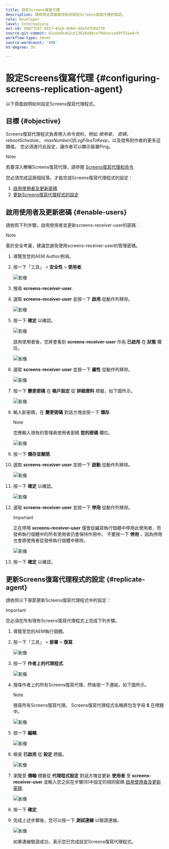 ```yaml
---
title: 設定Screens復寫代理
description: 請依照此頁面取得如何設定Screens復寫代理的資訊。
role: Developer
level: Intermediate
exl-id: 40877547-5027-41eb-8d66-d4a2d7b9af70
source-git-commit: d1adadbab2cb13626dd8ce70deacced9f55aa4c9
workflow-type: tm+mt
source-wordcount: '498'
ht-degree: 3%

---
```


# 設定Screens復寫代理 {#configuring-screens-replication-agent}

以下頁面說明如何設定Screens復寫代理程式。

## 目標 {#objective}

Screens復寫代理程式負責帶入命令資料，例如 *使用者*， *密碼*， *rebootSchedule*， *maxNumberOfLogFilesToKeep*，以及發佈到作者的更多這類值。 您必須進行此設定，讓作者可以顯示裝置Ping。

>[!NOTE]
>若要深入瞭解Screens復寫代理，請參閱 [Screens復寫代理和命令](https://experienceleague.adobe.com/docs/experience-manager-screens/user-guide/administering/author-publish/author-publish-architecture-overview.html?lang=en#screens-replication-agents-and-commands).

您必須完成這兩個段落，才能完成Screens復寫代理程式的設定：

1. [啟用使用者及更新密碼](#enable-users)
1. [更新Screens復寫代理程式的設定](#replicate-agent)

## 啟用使用者及更新密碼 {#enable-users}

請依照下列步驟，啟用使用者並更新screens-receiver-user的密碼：

>[!NOTE]
>基於安全考量，建議您避免使用screens-receiver-user的管理密碼。

1. 導覽至您的AEM Author例項。

1. 按一下「工具」 > **安全性** > **使用者**.

   ![影像](/help/user-guide/assets/screens-replication/screens-replication1.png)

1. 搜尋 **screens-receiver-user**.

1. 選取 **screens-receiver-user** 並按一下 **啟用** 從動作列移除。

   ![影像](/help/user-guide/assets/screens-replication/screens-replication2.png)

1. 按一下 **確定** 以確認。

   ![影像](/help/user-guide/assets/screens-replication/screens-replication3.png)

   啟用使用者後，您將會看到 **screens-receiver-user** 作為 **已啟用** 在 **狀態** 欄位。

   ![影像](/help/user-guide/assets/screens-replication/screens-replication4.png)

1. 選取 **screens-receiver-user** 並按一下 **屬性** 從動作列移除。

   ![影像](/help/user-guide/assets/screens-replication/screens-replication5.png)

1. 按一下 **變更密碼** 在 **帳戶設定** 從 **詳細資料** 標籤，如下圖所示。

   ![影像](/help/user-guide/assets/screens-replication/screens-replication6.png)

1. 輸入新密碼，在 **變更密碼** 對話方塊並按一下 **儲存**.

   >[!NOTE]
   >您應輸入現有的管理員使用者密碼 **您的密碼** 欄位。

   ![影像](/help/user-guide/assets/screens-replication/screens-replication7.png)

1. 按一下 **儲存並關閉**.

1. 選取 **screens-receiver-user** 並按一下 **啟動** 從動作列移除。

   ![影像](/help/user-guide/assets/screens-replication/screens-replication8.png)

1. 按一下 **確定** 以確認。

   ![影像](/help/user-guide/assets/screens-replication/screens-replication9.png)

1. 選取 **screens-receiver-user** 並按一下 **停用** 從動作列移除。

   >[!IMPORTANT]
   > 正在停用 **screens-receiver-user** 僅會從編寫執行個體中停用此使用者，而發佈執行個體中的所有使用者仍會保持作用中。 不要按一下 **停用** ，因為停用也會將使用者從發佈執行個體中移除。

   ![影像](/help/user-guide/assets/screens-replication/screens-replication10.png)

1. 按一下 **確定** 以確認。

## 更新Screens復寫代理程式的設定 {#replicate-agent}

請依照以下章節更新Screens復寫代理程式中的設定：

>[!IMPORTANT]
>您必須在所有現有Screens復寫代理程式上完成下列步驟。

1. 導覽至您的AEM執行個體。

1. 按一下「工具」 > **部署** > **復寫**.

   ![影像](/help/user-guide/assets/screens-replication/screens-replication1a.png)

1. 按一下 **作者上的代理程式**.

   ![影像](/help/user-guide/assets/screens-replication/screens-replication1b.png)

1. 搜尋作者上的所有Screens復寫代理，然後按一下連結，如下圖所示。

   >[!NOTE]
   >搜尋所有Screens復寫代理。 Screens復寫代理程式名稱將包含字母 **S** 在標題中。

   ![影像](/help/user-guide/assets/screens-replication/screens-replication1c.png)

1. 按一下 **編輯**.

   ![影像](/help/user-guide/assets/screens-replication/screens-replication1d.png)

1. 檢查 **已啟用** 從 **設定** 標籤。

   ![影像](/help/user-guide/assets/screens-replication/screens-replication1e.png)

1. 瀏覽至 **傳輸** 標籤從 **代理程式設定** 對話方塊並更新 **使用者** 至 **screens-receiver-user** 並輸入您之前在步驟(8)中設定的相同密碼 [啟用使用者及更新密碼](#enable-users).

   ![影像](/help/user-guide/assets/screens-replication/screens-replication1-f.png)

1. 按一下 **確定**.

1. 完成上述步驟後，您可以按一下 **測試連線** 以驗證連線。

   ![影像](/help/user-guide/assets/screens-replication/screens-replication1g.png)

   如果連線驗證成功，表示您已完成設定Screens復寫代理程式。
